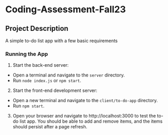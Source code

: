 # Coding-Assessment-Fall23

## Project Description ##
A simple to-do list app with a few basic requirements


### Running the App

1. Start the back-end server:
- Open a terminal and navigate to the `server` directory.
- Run `node index.js` or `npm start`.

2. Start the front-end development server:
- Open a new terminal and navigate to the `client/to-do-app` directory.
- Run `npm start`.

3. Open your browser and navigate to http://localhost:3000 to test the to-do list app. You should be able to add and remove items, and the items should persist after a page refresh.
